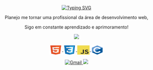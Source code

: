 <p align="center">
  <a href="https://git.io/typing-svg">
    <img src="https://readme-typing-svg.demolab.com?font=Fira+Code&weight=600&size=25&pause=1000&color=ffffff&random=false&width=1000&height=40&lines=Ol%C3%A1%2C+eu+sou+a+Elaine!" alt="Typing SVG">
  </a>
</p>

<div align="center">
  Planejo me tornar uma profissional da área de desenvolvimento web,
  
  Sigo em constante aprendizado e aprimoramento!
</div>

<div align="center">
<a href="https://github.com/alveslaine">
  <img height="150em" src="https://github-readme-stats.vercel.app/api/top-langs/?username=alveslaine&layout=compact&langs_count=7&theme=tokyonight"/>
</div>

  <div style="display: inline_block" align="center"><br>
  <img align="center" alt="HTML" height="30" width="40" src="https://raw.githubusercontent.com/devicons/devicon/master/icons/html5/html5-original.svg">
  <img align="center" alt="CSS" height="30" width="40" src="https://raw.githubusercontent.com/devicons/devicon/master/icons/css3/css3-original.svg">
  <img align="center" alt="JavaScript" height="30" width="40" src="https://raw.githubusercontent.com/devicons/devicon/master/icons/javascript/javascript-original.svg">
  <img align="center" alt="C" height="30" width="40" src="https://raw.githubusercontent.com/devicons/devicon/master/icons/c/c-original.svg">
</div>

  <p></p>
  <div align="center"> 
  <a href="mailto:er3734343@gmail.com">
  <img src="https://img.shields.io/badge/-Gmail-%23333?style=for-the-badge&logo=gmail&logoColor=white" alt="Gmail">
    </a>
  <a href="https://www.linkedin.com/in/elaine-alves-silva-928a24208">
    <img src="https://img.shields.io/badge/-LinkedIn-%230077B5?style=for-the-badge&logo=linkedin&logoColor=white"></a> 
</div>

